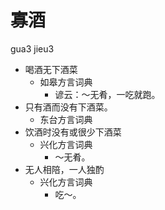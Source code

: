 





# 寡酒
gua3 jieu3
+ 喝酒无下酒菜
  * 如皋方言词典
    - 谚云：～无肴，一吃就跑。
+ 只有酒而没有下酒菜。
  * 东台方言词典
+ 饮酒时没有或很少下酒菜
  * 兴化方言词典
    - ～无肴。
+ 无人相陪，一人独酌
  * 兴化方言词典
    - 吃～。
